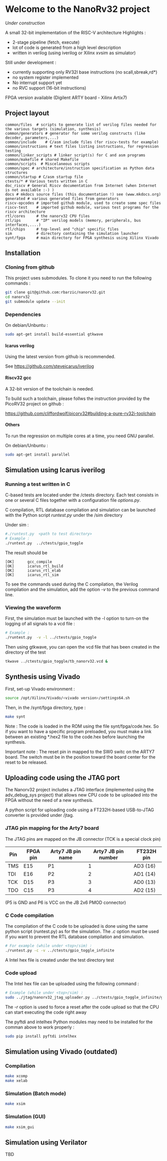 # Welcome to the NanoRv32  project

_Under construction_

A small 32-bit implementation of the RISC-V architecture
Highlights :

- 2-stage pipeline (fetch, execute)
- lot of code is generated from a high level description
- written in verilog (using iverilog or Xilinx xvsim as simulator)

Still under development :
  - currently supporting only RV32I base instructions (no scall,sbreak,rd*)
  - no system register implemented
  - No interrupt support yet
  - no RVC support (16-bit instructions)

FPGA version available (Digilent ARTY board - Xilinx Artix7)



## Project layout


    common/files  # scripts to generate list of verilog files needed for the various targets (simulation, synthesis)
    common/generators # generator for some verilog constructs (like decoder, parameters,...)
    common/include    # C/asm include files (for riscv-tests for example)
    common/instructions # text files listing instructions, for regression testing
    common/linker_scripts # linker script(s) for C and asm programs
    common/makefile # shared Makefile
    common/scripts  # Miscelaneous scripts
    common/spec # architecture/instruction specification as Python data structures
    common/startup # C/asm startup file
    ctests/* # Various tests written in C
    doc_riscv # General Riscv documentation from Internet (when Internet is not available :-) )
    docs # mkdocs source files (this documentation !) see (www.mkdocs.org)
    generated # various generated files from generators
    riscv-opcodes # imported github module, used to create some spec files
    riscv-test    # imported github module, various test programs for the riscv architecture
    rtl/cores     # the nanorv32 CPU files
    rtl/ips       # "IP" verilog models (memory, peripherals, bus interfaces,....)
    rtl/chips     # top-level and "chip" specific files
    sim           # directory containing the simulation launcher
    synt/fpga     # main directory for FPGA synthesis using Xilinx Vivado




## Installation

### Cloning from github

This project uses submodules. To clone it you need to run the following commands :

```bash
git clone git@github.com:rbarzic/nanorv32.git
cd nanorv32
git submodule update --init
```

### Dependencies

On debian/Unbuntu :

```bash
sudo apt-get install build-essential gtkwave
```



#### Icarus verilog

Using  the latest version from github is recommended.

See https://github.com/steveicarus/iverilog

#### Riscv32 gcc

A 32-bit version of the toolchain is needed.

To build such a toolchain, please follws the instruction provided by the PicoRV32 project on github :

https://github.com/cliffordwolf/picorv32#building-a-pure-rv32i-toolchain


#### Others

To run the regression on multiple cores at a time, you need GNU parallel.

On debian/Unbuntu :

```bash
sudo apt-get install parallel
```


## Simulation  using Icarus iverilog


### Running a test written in C

C-based tests are located under the <top>/ctests directory.
Each test consists in one or several C files together with a configuration file *options.py*.

C compilation, RTL database compilation and simulation can be launched with the Python script *runtest.py* under the <top>/sim directory

Under sim :

```bash
#./runtest.py  <path to test directory>
# Example :
./runtest.py  ../ctests/gpio_toggle

```

The result should be

```
[OK]      gcc_compile
[OK]      icarus_rtl_build
[OK]      icarus_rtl_elab
[OK]      icarus_rtl_sim

```

To see the commands used during the C compilation, the Verilog compilation and the simulation, add the option *-v* to the previous command line.





### Viewing the waveform

First, the simulation must be launched with the -l option to turn-on the logging of all signals to a vcd file :

```bash
# Example :
./runtest.py  -v -l ../ctests/gpio_toggle

```



Then  using gtkwave, you can open the vcd file that has been created in the directory of the test

```bash
tkwave ../ctests/gpio_toggle/tb_nanorv32.vcd &
```


## Synthesis using Vivado

First, set-up Vivado environment :
```bash
source /opt/Xilinx/Vivado/<vivado version>/settings64.sh
```

Then, in the <top>/synt/fpga directory, type :

```bash
make synt
```

Note : The code is loaded in the ROM using the file
synt/fpga/code.hex. So if you want to have a specific program preloaded, you must make a link between an existing *.hex2 file to the code.hex before launching the synthesis.

Important note : The reset pin in mapped to the SW0 switc on the ARTY7 board. The switch must be in the position toward the board center for the reset to be released.


## Uploading code using the JTAG port


The Nanorv32 project includes a JTAG interface (implemented using the adv_debug_sys project) that allows new CPU code to be uploaded into the FPGA without the need of a new synthesis.

A python script for uploading code using a FT232H-based USB-to-JTAG converter is provided under <top>/jtag.

### JTAG pin mapping for the Arty7 board

The JTAG pins are mapped on the JB connector (TCK is a special clock pin)


| Pin  | FPGA pin |  Arty7 JB pin name |  Arty7 JB pin number | FT232H pin  |
| ---- | -------- | ------------------ |  -------------------  | -----------|
| TMS  | E15      |        P1            |         1             | AD3 (16)   |
| TDI  | E16      |        P2            |         2             | AD1 (14)   |
| TCK  | D15      |        P3            |         3             | AD0 (13)   |
| TDO  | C15      |        P3            |         4             | AD2 (15)   |

(P5 is GND and P6 is VCC on the JB 2x6 PMOD connector)


### C Code compilation

The compilation of the C code to be uploaded is done using the same python script (runtest.py) as for the simulation.
The *.c* option must be used if you want to  prevent   the RTL database compilation and simulation.

```bash
# For example (while under <top>/sim) :
./runtest.py -c -v ../ctests/gpio_toggle_infinite
```

A Intel hex file is created under the test directory test


### Code upload

The Intel hex file can be uploaded using the following command :
```bash
# Example (while under <top>/sim) :
sudo ../jtag/nanorv32_jtag_uploader.py ../ctests/gpio_toggle_infinite/gpio_toggle_infinite.ihex -r
```
The *-r* option is used to force a reset after the code upload so that the CPU can start executing the code right away




The pyftdi and intelhex Python modules  may need to be installed for the comman above to work properly :
```bash
sudo pip install pyftdi intelhex
```




## Simulation  using Vivado (outdated)


### Compilation

```bash
make xcomp
make xelab
```
### Simulation (Batch mode)

```bash
make xsim
```

### Simulation (GUI)

```bash
make xsim_gui
```





## Simulation  using Verilator

TBD
